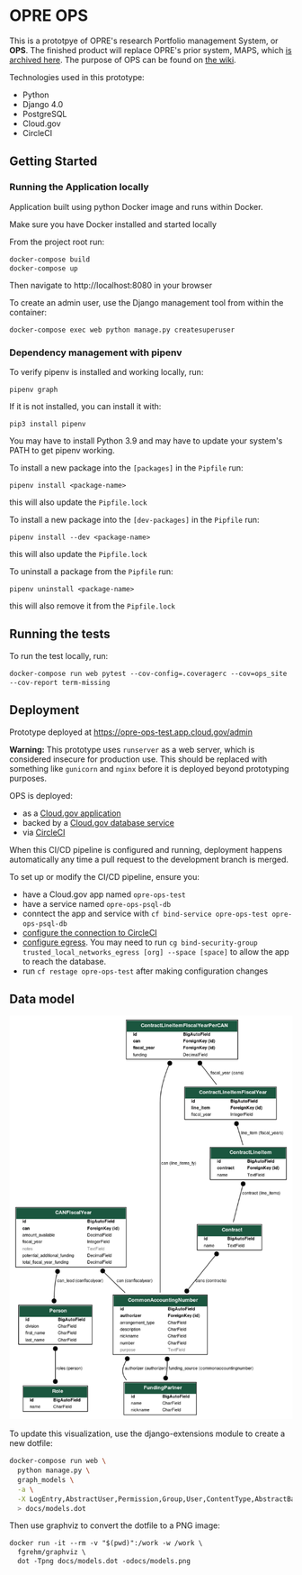 # OPRE OPS

This is a prototpye of OPRE's research Portfolio management System, or **OPS**. The finished product will replace OPRE's prior system, MAPS, which [is archived here](https://github.com/HHS/MAPS-app). The purpose of OPS can be found on [the wiki](https://github.com/HHS/OPRE-OPS/wiki).

Technologies used in this prototype:
* Python
* Django 4.0
* PostgreSQL
* Cloud.gov
* CircleCI

## Getting Started

### Running the Application locally

Application built using python Docker image and runs within Docker.

Make sure you have Docker installed and started locally

From the project root run:

```
docker-compose build
docker-compose up
```

Then navigate to http://localhost:8080 in your browser

To create an admin user, use the Django management tool from within the container:

```
docker-compose exec web python manage.py createsuperuser
```

### Dependency management with pipenv

To verify pipenv is installed and working locally, run:
```
pipenv graph
```

If it is not installed, you can install it with:
```
pip3 install pipenv
```
You may have to install Python 3.9 and may have to update your system's PATH to get pipenv working.

To install a new package into the `[packages]` in the `Pipfile` run:
```
pipenv install <package-name>
```

this will also update the `Pipfile.lock`

To install a new package into the `[dev-packages]` in the `Pipfile` run:
```
pipenv install --dev <package-name>
```

this will also update the `Pipfile.lock`

To uninstall a package from the `Pipfile` run:
```
pipenv uninstall <package-name>
```

this will also remove it from the `Pipfile.lock`

## Running the tests

To run the test locally, run:
```
docker-compose run web pytest --cov-config=.coveragerc --cov=ops_site --cov-report term-missing
```
## Deployment

Prototype deployed at https://opre-ops-test.app.cloud.gov/admin

**Warning:** This prototype uses `runserver` as a web server, which is considered insecure
for production use. This should be replaced with something like `gunicorn` and
`nginx` before it is deployed beyond prototyping purposes.

OPS is deployed:
* as a [Cloud.gov application](https://dashboard.fr.cloud.gov/applications)
* backed by a [Cloud.gov database service](https://dashboard.fr.cloud.gov/services)
* via [CircleCI](https://app.circleci.com/pipelines/github/HHS/OPRE-OPS)

When this CI/CD pipeline is configured and running, deployment happens automatically any time a pull request to the development branch is merged.

To set up or modify the CI/CD pipeline, ensure you:
* have a Cloud.gov app named `opre-ops-test`
* have a service named `opre-ops-psql-db`
* conntect the app and service with `cf bind-service opre-ops-test opre-ops-psql-db`
* [configure the connection to CircleCI](https://github.com/HHS/OPRE-OPS/blob/main/docs/recipes/setup_circleci.md)
* [configure egress](https://cloud.gov/docs/management/space-egress/). You may need to run `cg bind-security-group trusted_local_networks_egress [org] --space [space]` to allow the app to reach the database.
* run `cf restage opre-ops-test` after making configuration changes

## Data model

![OPRE prototype data model](docs/models.png)

To update this visualization, use the django-extensions module to create a new
dotfile:

```sh
docker-compose run web \
  python manage.py \
  graph_models \
  -a \
  -X LogEntry,AbstractUser,Permission,Group,User,ContentType,AbstractBaseSession,Session \
  > docs/models.dot
```

Then use graphviz to convert the dotfile to a PNG image:

```
docker run -it --rm -v "$(pwd)":/work -w /work \
  fgrehm/graphviz \
  dot -Tpng docs/models.dot -odocs/models.png
```